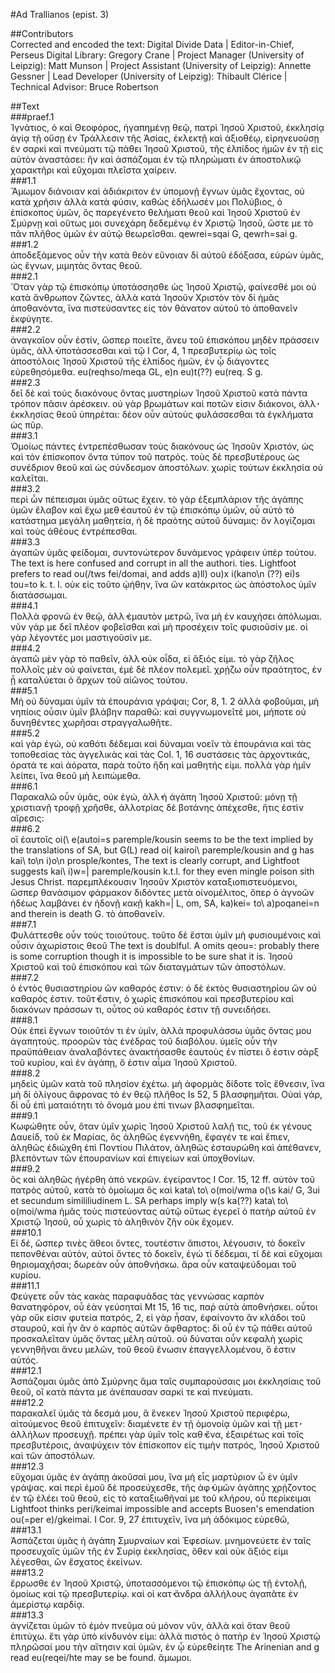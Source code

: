 #Ad Trallianos (epist. 3)  

##Contributors  
Corrected and encoded the text: Digital Divide Data | Editor-in-Chief, Perseus Digital Library: Gregory Crane | Project Manager (University of Leipzig): Matt Munson | Project Assistant (University of Leipzig): Annette Gessner | Lead Developer (University of Leipzig): Thibault Clérice | Technical Advisor: Bruce Robertson  

##Text  
###praef.1  
Ἰγνάτιος, ὁ καὶ Θεοφόρος, ἠγαπημένῃ θεῷ, πατρὶ Ἰησοῦ Χριστοῦ, ἐκκλησίᾳ ἁγίᾳ τῇ οὔσῃ ἐν Τράλλεσιν τῆς Ἀσίας, ἐκλεκτῇ καὶ ἀξιοθέῳ, εἰρηνευούσῃ ἐν σαρκὶ καὶ πνεύματι τῷ πάθει Ἰησοῦ Χριστοῦ, τῆς ἐλπίδος ἡμῶν ἐν τῇ εἰς αὐτὸν ἀναστάσει: ἣν καὶ ἀσπάζομαι ἐν τῷ πληρώματι ἐν ἀποστολικῷ χαρακτῆρι καὶ εὔχομαι πλεῖστα χαίρειν.  
###1.1  
Ἄμωμον διάνοιαν καὶ ἀδιάκριτον ἐν ὑπομονῇ ἔγνων ὑμᾶς ἔχοντας, οὐ κατὰ χρῆσιν ἀλλὰ κατὰ φύσιν, καθὼς ἐδήλωσέν μοι Πολύβιος, ὁ ἐπίσκοπος ὑμῶν, ὃς παρεγένετο θελήματι θεοῦ καὶ Ἰησοῦ Χριστοῦ ἐν Σμύρνῃ καὶ οὕτως μοι συνεχάρη δεδεμένῳ ἐν Χριστῷ Ἰησοῦ, ὥστε με τὸ πᾶν πλῆθος ὑμῶν ἐν αὐτῷ θεωρεῖσθαι. qewrei=sqai G, qewrh=sai g.  
###1.2  
ἀποδεξάμενος οὖν τὴν κατὰ θεὸν εὔνοιαν δἰ αὐτοῦ ἐδόξασα, εὑρὼν ὑμᾶς, ὡς ἔγνων, μιμητὰς ὄντας θεοῦ.  
###2.1  
Ὅταν γὰρ τῷ ἐπισκόπῳ ὑποτάσσησθε ὡς Ἱησοῦ Χριστῷ, φαίνεσθέ μοι οὐ κατὰ ἄνθρωπον ζῶντες, ἀλλὰ κατὰ Ἰησοῦν Χριστὸν τὸν δἰ ἡμᾶς ἀποθανόντα, ἵνα πιστεύσαντες εἰς τὸν θάνατον αὐτοῦ τὸ ἀποθανεῖν ἐκφύγητε.  
###2.2  
ἀναγκαῖον οὖν ἐστίν, ὥσπερ ποιεῖτε, ἄνευ τοῦ ἐπισκόπου μηδὲν πράσσειν ὑμᾶς, ἀλλ̓ ὑποτάσσεσθαι καὶ τῷ I Cor, 4, 1 πρεσβυτερίῳ ὡς τοῖς ἀποστόλοις Ἰησοῦ Χριστοῦ τῆς ἐλπίδος ἡμῶν, ἐν ᾦ διάγοντες εὑρεθησόμεθα. eu(reqhso/meqa GL, e)n eu)t(??) eu(req. S g.  
###2.3  
δεῖ δὲ καὶ τοὺς διακόνους ὄντας μυστηρίων Ἰησοῦ Χριστοῦ κατὰ πάντα τρόπον πᾶσιν ἀρέσκειν. οὐ γὰρ βρωμάτων καὶ ποτῶν εἰσιν διάκονοι, ἀλλ̓ ἐκκλησίας θεοῦ ὑπηρέται: δέον οὖν αὐτοὺς φυλάσσεσθαι τὰ ἐγκλήματα ὡς πῦρ.  
###3.1  
Ὁμοίως πάντες ἐντρεπέσθωσαν τοὺς διακόνους ὡς Ἰησοῦν Χριστόν, ὡς καὶ τὸν ἐπίσκοπον ὄντα τύπον τοῦ πατρός. τοὺς δὲ πρεσβυτέρους ὡς συνέδριον θεοῦ καὶ ὡς σύνδεσμον ἀποστόλων. χωρὶς τούτων ἐκκλησία οὐ καλεῖται.  
###3.2  
περὶ ὧν πέπεισμαι ὑμᾶς οὕτως ἔχειν. τὸ γὰρ ἐξεμπλάριον τῆς ἀγάπης ὑμῶν ἔλαβον καὶ ἔχω μεθ̓ ἑαυτοῦ ἐν τῷ ἐπισκόπῳ ὑμῶν, οὖ αὐτὸ τὸ κατάστημα μεγάλη μαθητεία, ἡ δὲ πραότης αὐτοῦ δύναμις: ὃν λογίζομαι καὶ τοὺς ἀθέους ἐντρέπεσθαι.  
###3.3  
ἀγαπῶν ὑμᾶς φείδομαι, συντονώτερον δυνάμενος γράφειν ὑπὲρ τούτου. The text is here confused and corrupt in all the authori. ties. Lightfoot prefers to read ou(/tws fei/domai, and adds a)ll) ou)x i(kano\n (??) ei)s tou=to k. t. l. οὐκ εἰς τοῦτο ᾠήθην, ἵνα ὤν κατάκριτος ὡς ἀπόστολος ὑμῖν διατάσσωμαι.  
###4.1  
Πολλὰ φρονῶ ἐν θεῷ, ἀλλ̓ ἐμαυτὸν μετρῶ, ἵνα μὴ ἐν καυχήσει ἀπόλωμαι. νῦν γάρ με δεῖ πλέον φοβεῖσθαι καὶ μὴ προσέχειν τοῖς φυσιοῦσίν με. οἱ γὰρ λέγοντές μοι μαστιγοῦσίν με.  
###4.2  
ἀγαπῶ μὲν γὰρ τὸ παθεῖν, ἀλλ̓ οὐκ οἶδα, εἰ ἄξιός εἰμι. τὸ γὰρ ζῆλος πολλοῖς μὲν οὐ φαίνεται, ἐμὲ δὲ πλέον πολεμεῖ. χρῄζω οὖν πραότητος, ἐν ᾗ καταλύεται ὁ ἄρχων τοῦ αἰῶνος τούτου.  
###5.1  
Μὴ οὐ δύναμαι ὑμῖν τὰ ἐπουράνια γράψαι; Cor, 8, 1. 2 ἀλλὰ φοβοῦμαι, μὴ νηπίοις οὖσιν ὑμῖν βλάβην παραθῶ: καὶ συγγνωμονεῖτέ μοι, μήποτε οὐ δυνηθέντες χωρῆσαι στραγγαλωθῆτε.  
###5.2  
καὶ γὰρ ἐγώ, οὐ καθότι δέδεμαι καὶ δύναμαι νοεῖν τὰ ἐπουράνια καὶ τὰς τοποθεσίας τὰς ἀγγελικὰς καὶ τὰς Col. 1, 16 συστάσεις τὰς ἀρχοντικάς, ὁρατά τε καὶ ἀόρατα, παρὰ τοῦτο ἤδη καὶ μαθητής εἰμι. πολλὰ γὰρ ἡμῖν λείπει, ἵνα θεοῦ μὴ λειπώμεθα.  
###6.1  
Παρακαλῶ οὖν ὑμᾶς, οὐκ ἐγώ, ἀλλ̓ ἡ ἀγάπη Ἰησοῦ Χριστοῦ: μόνῃ τῇ χριστιανῇ τροφῇ χρῆσθε, ἀλλοτρίας δὲ βοτάνης ἀπέχεσθε, ἥτις ἐστὶν αἵρεσις:  
###6.2  
οἳ ἑαυτοῖς oi(\ e(autoi=s paremple/kousin seems to be the text implied by the translations of SA, but G(L) read oi( kairoi\ paremple/kousin and g has kai\ to\n i)o\n prosple/kontes, The text is clearly corrupt, and Lightfoot suggests kai\ i)w=| paremple/kousin k.t.l. for they even mingle poison sith Jesus Christ. παρεμπλέκουσιν Ἰησοῦν Χριστὸν καταξιοπιστευόμενοι, ὥσπερ θανάσιμον φάρμακον διδόντες μετὰ οἰνομέλιτος, ὅπερ ὁ ἀγνοῶν ἡδέως λαμβάνει ἐν ἡδονῇ κακῇ kakh=| L, om, SA, ka)kei= to\ a)poqanei=n and therein is death G. τὸ ἀποθανεῖν.  
###7.1  
Φυλάττεσθε οὖν τοὺς τοιούτους. τοῦτο δὲ ἔσται ὑμῖν μὴ φυσιουμένοις καὶ οὖσιν ἀχωρίστοις θεοῦ The text is doublful. A omits qeou=: probably there is some corruption though it is impossible to be sure shat it is. Ἰησοῦ Χριστοῦ καὶ τοῦ ἐπισκόπου καὶ τῶν διαταγμάτων τῶν ἀποστόλων.  
###7.2  
ὁ ἐντὸς θυσιαστηρίου ὢν καθαρός ἐστιν: ὁ δὲ ἐκτὸς θυσιαστηρίου ὤν οὐ καθαρός ἐστιν. τοῦτ̓ ἔστιν, ὁ χωρὶς ἐπισκόπου καὶ πρεσβυτερίου καὶ διακόνων πράσσων τι, οὗτος οὐ καθαρός ἐστιν τῇ συνειδήσει.  
###8.1  
Οὐκ ἐπεὶ ἔγνων τοιοῦτόν τι ἐν ὑμῖν, ἀλλὰ προφυλάσσω ὑμᾶς ὄντας μου ἀγαπητούς. προορῶν τὰς ἐνέδρας τοῦ διαβόλου. ὑμεῖς οὖν τὴν πραϋπάθειαν ἀναλαβόντες ἀνακτήσασθε ἑαυτοὺς ἐν πίστει ὅ ἐστιν σὰρξ τοῦ κυρίου, καὶ ἐν ἀγάπῃ, ὅ ἐστιν αἷμα Ἰησοῦ Χριστοῦ.  
###8.2  
μηδεὶς ὑμῶν κατὰ τοῦ πλησίον ἐχέτω. μὴ ἀφορμὰς δίδοτε τοῖς ἔθνεσιν, ἵνα μὴ δἰ ὀλίγους ἄφρονας τὸ ἐν θεῷ πλῆθος Is 52, 5 βλασφημῆται. Οὐαὶ γάρ, δἰ οὗ ἐπὶ ματαιότητι τὸ ὄνομά μου ἐπί τινων βλασφημεῖται.  
###9.1  
Κωφώθητε οὖν, ὅταν ὑμῖν χωρὶς Ἰησοῦ Χριστοῦ λαλῇ τις, τοῦ ἐκ γένους Δαυείδ, τοῦ ἐκ Μαρίας, ὃς ἀληθῶς ἐγεννήθη, ἔφαγέν τε καὶ ἔπιεν, ἀληθῶς ἐδιώχθη ἐπὶ Ποντίου Πιλάτον, ἀληθῶς ἐσταυρώθη καὶ ἀπέθανεν, βλεπόντων τῶν ἐπουρανίων καὶ ἐπιγείων καὶ ὑποχθονίων.  
###9.2  
ὃς καὶ ἀληθῶς ἠγέρθη ἀπὸ νεκρῶν. ἐγείραντος I Cor. 15, 12 ff. αὐτὸν τοῦ πατρὸς αὐτοῦ, κατὰ τὸ ὁμοίωμα ὃς καὶ kata\ to\ o(moi/wma o(\s kai/ G, 3ui et secundum simililiudinem L. SA perhaps imply w(s ka(??) kata\ to\ o(moi/wma ἡμᾶς τοὺς πιστεύοντας αὐτῷ οὕτως ἐγερεῖ ὁ πατὴρ αὐτοῦ ἐν Χριστῷ Ἰησοῦ, οὗ χωρὶς τὸ ἀληθινὸν ζῆν οὐκ ἔχομεν.  
###10.1  
Εἰ δέ, ὥσπερ τινὲς ἄθεοι ὄντες, τουτέστιν ἄπιστοι, λέγουσιν, τὸ δοκεῖν πεπονθέναι αὐτόν, αὐτοὶ ὄντες τὸ δοκεῖν, ἐγὼ τί δέδεμαι, τί δὲ καὶ εὔχομαι θηριομαχῆσαι; δωρεὰν οὖν ἀποθνήσκω. ἄρα οὖν καταψεύδομαι τοῦ κυρίου.  
###11.1  
Φεύγετε οὖν τὰς κακὰς παραφυάδας τὰς γεννώσας καρπὸν θανατηφόρον, οὗ ἐὰν γεύσηταί Mt 15, 16 τις, παῤ αὐτὰ ἀποθνήσκει. οὗτοι γὰρ οὔκ εἰσιν φυτεία πατρός, 2, εἰ γὰρ ἦσαν, ἐφαίνοντο ἂν κλάδοι τοῦ σταυροῦ, καὶ ἦν ἂν ὁ καρπὸς αὐτῶν ἄφθαρτος: δἰ οὗ ἐν τῷ πάθει αὐτοῦ προσκαλεῖταν ὑμᾶς ὄντας μέλη αὐτοῦ. οὐ δύναται οὖν κεφαλὴ χωρὶς γεννηθῆναι ἄνευ μελῶν, τοῦ θεοῦ ἕνωσιν ἐπαγγελλομένου, ὅ ἐστιν αὐτός.  
###12.1  
Ἀσπάζομαι ὑμᾶς ἀπὸ Σμύρνης ἅμα ταῖς συμπαρούσαις μοι ἐκκλησίαις τοῦ θεοῦ, οἲ κατὰ πάντα με ἀνέπαυσαν σαρκί τε καὶ πνεύματι.  
###12.2  
παρακαλεῖ ὑμᾶς τὰ δεσμά μου, ἃ ἕνεκεν Ἰησοῦ Χριστοῦ περιφέρω, αἰτούμενος θεοῦ ἐπιτυχεῖν: διαμένετε ἐν τῇ ὁμονοίᾳ ὑμῶν καὶ τῇ μετ̓ ἀλλήλων προσευχῇ. πρέπει γὰρ ὑμῖν τοῖς καθ̓ ἕνα, ἐξαιρέτως καὶ τοῖς πρεσβυτέροις, ἀναψύχειν τὸν ἐπίσκοπον εἰς τιμὴν πατρός, Ἰησοῦ Χριστοῦ καὶ τῶν ἀποστόλων.  
###12.3  
εὔχομαι ὑμᾶς ἐν ἀγάπῃ ἀκοῦσαί μου, ἵνα μὴ εἶς μαρτύριον ὦ ἐν ὑμῖν γράψας. καὶ περὶ ἐμοῦ δὲ προσεύχεσθε, τῆς ἀφ̓ ὑμῶν ἀγάπης χρῄζοντος ἐν τῷ ἐλέει τοῦ θεοῦ, εἰς τὸ καταξιωθῆναί με τοῦ κλήρου, οὖ περίκειμαι Lightfoot thinks peri/keimai impossible and accepts Buosen's emendation ou(=per e)/gkeimai. I Cor. 9, 27 ἐπιτυχεῖν, ἵνα μὴ ἀδόκιμος εὑρεθῶ,  
###13.1  
Ἀσπάζεται ὑμᾶς ἡ ἀγάπη Σμυρναίων καὶ Ἐφεσίων. μνημονεύετε ἐν ταῖς προσευχαῖς ὑμῶν τῆς ἐν Συρίᾳ ἐκκλησίας, ὅθεν καὶ οὐκ ἄξιός εἰμι λέγεσθαι, ὢν ἔσχατος ἐκείνων.  
###13.2  
ἔρρωσθε ἐν Ἰησοῦ Χριστῷ, ὑποτασσόμενοι τῷ ἐπισκόπῳ ὡς τῇ ἐντολῇ, ὁμοίως καὶ τῷ πρεσβυτερίῳ. καὶ οἱ κατ̓ ἄνδρα ἀλλήλους ἀγαπᾶτε ἐν ἀμερίστῳ καρδίᾳ.  
###13.3  
ἁγνίζεται ὑμῶν τὸ ἐμὸν πνεῦμα οὐ μόνον νῦν, ἀλλὰ καὶ ὅταν θεοῦ ἐπιτύχω. ἔτι γὰρ ὑπὸ κίνδυνόν εἰμι: ἀλλὰ πιστὸς ὁ πατὴρ ἐν Ἰησοῦ Χριστῷ πληρῶσαί μου τὴν αἴτησιν καὶ ὑμῶν, ἐν ᾧ εὑρεθείητε The Arinenian and g read eu(reqei/hte may se be found. ἄμωμοι.  
